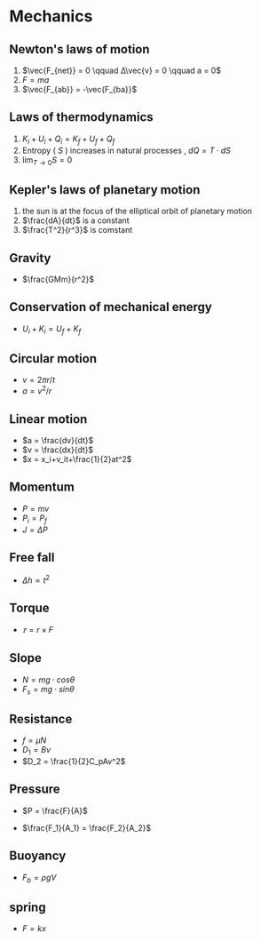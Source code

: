 # Mechanics

## Newton's laws of motion

1. $\vec{F_{net}} = 0 \qquad Δ\vec{v} = 0	\qquad a = 0$
2. $F = ma$
3. $\vec{F_{ab}} = -\vec{F_{ba}}$

## Laws of thermodynamics

1. $K_i+U_i+Q_i = K_f+U_f+Q_f$
2. Entropy ( $S$ ) increases in natural processes , $dQ = T\cdot dS$
3. $\lim_{T \to 0} S = 0$

## Kepler's laws of planetary motion

1. the sun is at the focus of the elliptical orbit of planetary motion 
2. $\frac{dA}{dt}$ is a constant
3. $\frac{T^2}{r^3}$ is comstant

## Gravity

* $\frac{GMm}{r^2}$

## Conservation of mechanical energy

* $U_i+K_i = U_f+K_f$

## Circular motion

* $v = 2\pi r/t$
* $a = v^2/r$

## Linear motion

* $a = \frac{dv}{dt}$
* $v = \frac{dx}{dt}$
* $x = x_i+v_it+\frac{1}{2}at^2$

## Momentum

* $P = mv$
* $P_i = P_f$
* $J = \Delta P$

## Free fall

* $\Delta h \propto t^2$

## Torque

* $𝜏 = r\times F$

## Slope

* $N = mg\cdot cos\theta$
* $F_s = mg\cdot sin\theta$

## Resistance

* $f = \mu N$
* $D_1 = Bv$
* $D_2 = \frac{1}{2}C_pAv^2$

## Pressure

* $P = \frac{F}{A}$

* $\frac{F_1}{A_1} = \frac{F_2}{A_2}$

## Buoyancy

* $F_b = \rho gV$

## spring

* $F = kx$
